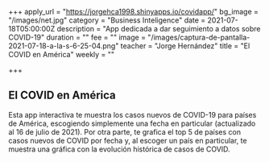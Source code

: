 +++
apply_url = "https://jorgehca1998.shinyapps.io/covidapp/"
bg_image = "/images/net.jpg"
category = "Business Inteligence"
date = 2021-07-18T05:00:00Z
description = "App dedicada a dar seguimiento a datos sobre COVID-19"
duration = ""
fee = ""
image = "/images/captura-de-pantalla-2021-07-18-a-la-s-6-25-04.png"
teacher = "Jorge Hernández"
title = "El COVID en América"
weekly = ""

+++
## El COVID en América

Esta app interactiva te muestra los casos nuevos de COVID-19 para países de América, escogiendo simplemente una fecha en particular (actualizado al 16 de julio de 2021). Por otra parte, te grafica el top 5 de países con casos nuevos de COVID por fecha y, al escoger un país en particular, te muestra una gráfica con la evolución histórica de casos de COVID.